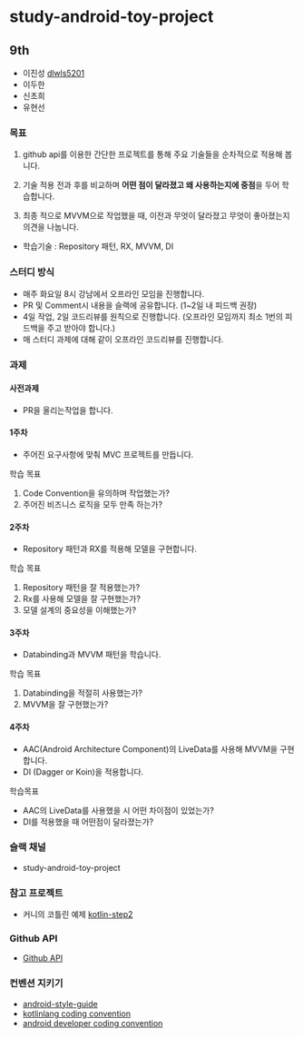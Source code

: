 # study-android-toy-project

## 9th

- 이진성 [dlwls5201](https://github.com/dlwls5201)
- 이두한
- 신초희
- 유현선

### 목표

1. github api를 이용한 간단한 프로젝트를 통해 주요 기술들을 순차적으로 적용해 봅니다.

2. 기술 적용 전과 후를 비교하며 **어떤 점이 달라졌고 왜 사용하는지에 중점**을 두어 학습합니다.

3. 최종 적으로 MVVM으로 작업했을 때, 이전과 무엇이 달라졌고 무엇이 좋아졌는지 의견을 나눕니다.

- 학습기술 : Repository 패턴, RX, MVVM, DI

### 스터디 방식

- 매주 화요일 8시 강남에서 오프라인 모임을 진행합니다.
- PR 및 Comment시 내용을 슬랙에 공유합니다. (1~2일 내 피드백 권장)
- 4일 작업, 2일 코드리뷰를 원칙으로 진행합니다. (오프라인 모임까지 최소 1번의 피드백을 주고 받아야 합니다.)
- 매 스터디 과제에 대해 같이 오프라인 코드리뷰를 진행합니다.

### 과제

#### 사전과제
- PR을 올리는작업을 합니다.

#### 1주차
- 주어진 요구사항에 맞춰 MVC 프로젝트를 만듭니다.

학습 목표
1. Code Convention을 유의하며 작업했는가?
2. 주어진 비즈니스 로직을 모두 만족 하는가?

#### 2주차
- Repository 패턴과 RX를 적용해 모델을 구현합니다.

학습 목표
1. Repository 패턴을 잘 적용했는가?
2. Rx를 사용해 모델을 잘 구현했는가?
3. 모델 설계의 중요성을 이해했는가?

#### 3주차
- Databinding과 MVVM 패턴을 학습니다.

학습 목표
1. Databinding을 적절히 사용했는가?
2. MVVM을 잘 구현했는가?

#### 4주차
- AAC(Android Architecture Component)의 LiveData를 사용해 MVVM을 구현합니다.
- DI (Dagger or Koin)을 적용합니다.

학습목표
- AAC의 LiveData를 사용했을 시 어떤 차이점이 있었는가?
- DI를 적용했을 때 어떤점이 달라졌는가?

### 슬랙 채널
- study-android-toy-project

### 참고 프로젝트
- 커니의 코틀린 예제 [kotlin-step2](https://github.com/kunny/kunny-kotlin-book/tree/kotlin-step-2)

### Github API
- [Github API](https://developer.github.com/v3/)

### 컨벤션 지키기
- [android-style-guide](https://github.com/dlwls5201/android-style-guide/blob/master/README.md)
- [kotlinlang coding convention](https://kotlinlang.org/docs/reference/coding-conventions.html)
- [android developer coding convention](https://developer.android.com/kotlin/style-guide)
